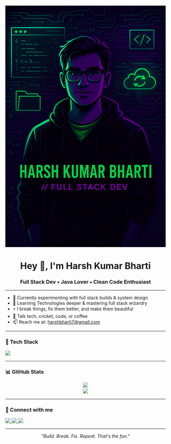 <!--## Hi there 👋

<!--
**harshbharti7/harshbharti7** is a ✨ _special_ ✨ repository because its `README.md` (this file) appears on your GitHub profile.

Here are some ideas to get you started:

- 🔭 I’m currently working on ...
- 🌱 I’m currently learning ...
- 👯 I’m looking to collaborate on ...
- 🤔 I’m looking for help with ...
- 💬 Ask me about ..
- 📫 How to reach me: ...
- 😄 Pronouns: ...
- ⚡ Fun fact: ...
-->

<p align="center">
  <img src="banner.png" alt="Harsh Kumar Bharti Banner" />
</p>

<h1 align="center">Hey 👋, I'm Harsh Kumar Bharti</h1>
<h3 align="center">Full Stack Dev • Java Lover • Clean Code Enthusiast</h3>

---

- 🔭 Currently experimenting with full stack builds & system design  
- 🧠 Learning Technologies deeper & mastering full stack wizardry  
- ⚡ I break things, fix them better, and make them beautiful  
- 💬 Talk tech, cricket, code, or coffee  
- 📫 Reach me at: [harshbharti7@gmail.com](mailto:harshbharti7@gmail.com)

---

### 🧰 Tech Stack
<p align="left">
  <img src="https://skillicons.dev/icons?i=java,spring,react,dotnet,csharp,js,html,css,mysql,github,vscode" />
</p>

---

### 📊 GitHub Stats
<p align="center">
  <img src="https://github-readme-stats.vercel.app/api?username=harshbharti7&show_icons=true&theme=radical" />
  <br/>
  <img src="https://github-readme-streak-stats.herokuapp.com/?user=harshbharti7&theme=radical"/>
</p>

---

### 🔗 Connect with me
<p>
  <a href="https://linkedin.com/in/harsh-kumar-bharti-385b601ba" target="_blank">
    <img src="https://img.shields.io/badge/LinkedIn-%230077B5.svg?&style=for-the-badge&logo=linkedin&logoColor=white" />
  </a>
  <a href="mailto:harshbharti7@gmail.com">
    <img src="https://img.shields.io/badge/Gmail-D14836?style=for-the-badge&logo=gmail&logoColor=white" />
  </a>
  <a href="https://github.com/harshbharti7">
    <img src="https://img.shields.io/badge/GitHub-100000?style=for-the-badge&logo=github&logoColor=white" />
  </a>
</p>

---

<p align="center"><i>"Build. Break. Fix. Repeat. That's the fun."</i></p>

